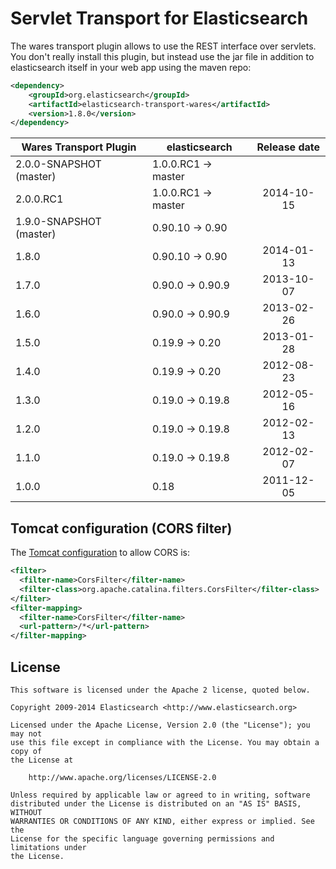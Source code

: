 Servlet Transport for Elasticsearch
==================================

The wares transport plugin allows to use the REST interface over servlets. You don't really install this plugin,
but instead use the jar file in addition to elasticsearch itself in your web app using the maven repo:

```xml
<dependency>
    <groupId>org.elasticsearch</groupId>
    <artifactId>elasticsearch-transport-wares</artifactId>
    <version>1.8.0</version>
</dependency>
```

|   Wares Transport Plugin    | elasticsearch         | Release date |
|-----------------------------|-----------------------|:------------:|
| 2.0.0-SNAPSHOT (master)     | 1.0.0.RC1 -> master   |              |
| 2.0.0.RC1                   | 1.0.0.RC1 -> master   |  2014-10-15  |
| 1.9.0-SNAPSHOT (master)     | 0.90.10 -> 0.90       |              |
| 1.8.0                       | 0.90.10 -> 0.90       |  2014-01-13  |
| 1.7.0                       | 0.90.0 -> 0.90.9      |  2013-10-07  |
| 1.6.0                       | 0.90.0 -> 0.90.9      |  2013-02-26  |
| 1.5.0                       | 0.19.9 -> 0.20        |  2013-01-28  |
| 1.4.0                       | 0.19.9 -> 0.20        |  2012-08-23  |
| 1.3.0                       | 0.19.0 -> 0.19.8      |  2012-05-16  |
| 1.2.0                       | 0.19.0 -> 0.19.8      |  2012-02-13  |
| 1.1.0                       | 0.19.0 -> 0.19.8      |  2012-02-07  |
| 1.0.0                       | 0.18                  |  2011-12-05  |


Tomcat configuration (CORS filter)
----------------------------------

The [Tomcat configuration](http://tomcat.apache.org/tomcat-7.0-doc/config/filter.html#CORS_Filter) to allow CORS is:

```xml
<filter>
  <filter-name>CorsFilter</filter-name>
  <filter-class>org.apache.catalina.filters.CorsFilter</filter-class>
</filter>
<filter-mapping>
  <filter-name>CorsFilter</filter-name>
  <url-pattern>/*</url-pattern>
</filter-mapping>
```

License
-------

    This software is licensed under the Apache 2 license, quoted below.

    Copyright 2009-2014 Elasticsearch <http://www.elasticsearch.org>

    Licensed under the Apache License, Version 2.0 (the "License"); you may not
    use this file except in compliance with the License. You may obtain a copy of
    the License at

        http://www.apache.org/licenses/LICENSE-2.0

    Unless required by applicable law or agreed to in writing, software
    distributed under the License is distributed on an "AS IS" BASIS, WITHOUT
    WARRANTIES OR CONDITIONS OF ANY KIND, either express or implied. See the
    License for the specific language governing permissions and limitations under
    the License.
